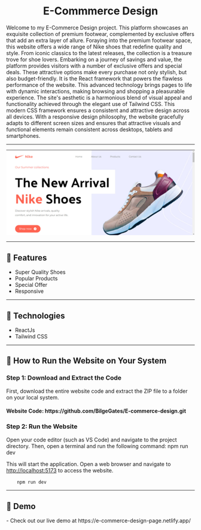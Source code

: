 <h1 align="center">E-Commmerce Design</h1>
<p>Welcome to my E-Commerce Design project. This platform showcases an exquisite collection of premium footwear, complemented by exclusive offers that add an extra layer of allure. Foraying into the premium footwear space, this website offers a wide range of Nike shoes that redefine quality and style. From iconic classics to the latest releases, the collection is a treasure trove for shoe lovers. Embarking on a journey of savings and value, the platform provides visitors with a number of exclusive offers and special deals. These attractive options make every purchase not only stylish, but also budget-friendly. It is the React framework that powers the flawless performance of the website. This advanced technology brings pages to life with dynamic interactions, making browsing and shopping a pleasurable experience. The site's aesthetic is a harmonious blend of visual appeal and functionality achieved through the elegant use of Tailwind CSS. This modern CSS framework ensures a consistent and attractive design across all devices. With a responsive design philosophy, the website gracefully adapts to different screen sizes and ensures that attractive visuals and functional elements remain consistent across desktops, tablets and smartphones.</p>
<hr />
<img src="./public/project.jpg">
<hr />
<h2>🍿 Features </h2>
<ul>    
<li>Super Quality Shoes</li> 
<li>Popular Products</li> 
<li>Special Offer</li>
<li>Responsive</li>
</ul>
<hr />
<h2>🍿 Technologies </h2>
<ul>
<li>ReactJs</li>
<li>Tailwind CSS</li>
</ul>
<hr />
<h2>🍿 How to Run the Website on Your System </h2>
<h3> Step 1: Download and Extract the Code </h3>
<p>First, download the entire website code and extract the ZIP file to a folder on your local system.</p>
<h4>Website Code: https://github.com/BilgeGates/E-commerce-design.git</h4>
<h3>Step 2: Run the Website
</h3>
<p>Open your code editor (such as VS Code) and navigate to the project directory. Then, open a terminal and run the following command:
npm run dev</p>
<p>This will start the application. Open a web browser and navigate to <a href="http://localhost:5173">http://localhost:5173</a> to access the website.</p>  
  
```bash
    npm run dev
 ```
<hr />
<h2>🍿 Demo </h2>
<p> - Check out our live demo at https://e-commerce-design-page.netlify.app/ </p>
